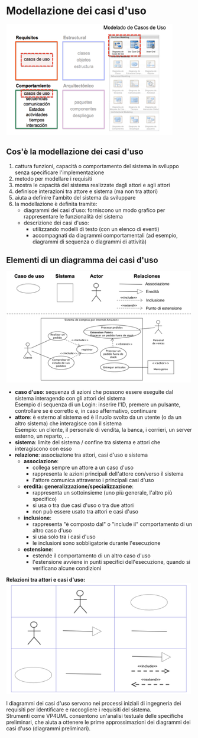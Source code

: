# Modellazione dei casi d'uso
<img src="images/00_02_00.png" alt="descrizione" width="450" height="300">

## Cos'è la modellazione dei casi d'uso
1. cattura funzioni, capacità o comportamento del sistema in sviluppo senza specificare l'implementazione
2. metodo per modellare i requisiti
3. mostra le capacità del sistema realizzate dagli attori e agli attori
4. definisce interazioni tra attore e sistema (ma non tra attori)
5. aiuta a definire l'ambito del sistema da sviluppare
6. la modellazione è definita tramite:
    - diagrammi dei casi d'uso: forniscono un modo grafico per rappresentare le funzionalità del sistema
    - descrizione dei casi d'uso:
        * utilizzando modelli di testo (con un elenco di eventi)
        * accompagnati da diagrammi comportamentali (ad esempio, diagrammi di sequenza o diagrammi di attività)

## Elementi di un diagramma dei casi d'uso
<img src="images/00_02_01.png" alt="descrizione" width="500" height="300">

- **caso d'uso**: sequenza di azioni che possono essere eseguite dal sistema interagendo con gli attori del sistema  
Esempio di sequenza di un Login: inserire l'ID, premere un pulsante, controllare se è corretto e, in caso affermativo, continuare
- **attore**: è esterno al sistema ed è il ruolo svolto da un utente (o da un altro sistema) che interagisce con il sistema  
Esempio: un cliente, il personale di vendita, la banca, i corrieri, un server esterno, un reparto, ...
- **sistema**: limite del sistema / confine tra sistema e attori che interagiscono con esso
- **relazione**: associazione tra attori, casi d'uso e sistema
    - **associazione**:
        - collega sempre un attore a un caso d'uso
        - rappresenta le azioni principali dell'attore con/verso il sistema
        - l'attore comunica attraverso i principali casi d'uso
    - **eredità: generalizzazione/specializzazione**:
        - rappresenta un sottoinsieme (uno più generale, l'altro più specifico)
        - si usa o tra due casi d'uso o tra due attori
        - non può essere usato tra attori e casi d'uso
    - **inclusione**:
        - rappresenta "è composto dal" o "include il" comportamento di un altro caso d'uso
        - si usa solo tra i casi d'uso
        - le inclusioni sono sobbligatorie durante l'esecuzione
    - **estensione**:
        - estende il comportamento di un altro caso d'uso
        - l'estensione avviene in punti specifici dell'esecuzione, quando si verificano alcune condizioni

**Relazioni tra attori e casi d'uso:**
<img src="images/00_02_02.png" alt="descrizione" width="500" height="300">

I diagrammi dei casi d'uso servono nei processi iniziali di ingegneria dei requisiti per identificare e raccogliere i requisiti del sistema.  
Strumenti come VP4UML consentono un'analisi testuale delle specifiche preliminari, che aiuta a ottenere le prime approssimazioni dei diagrammi dei casi d'uso (diagrammi preliminari).